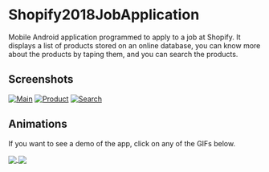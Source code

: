 # Shopify2018JobApplication
Mobile Android application programmed to apply to a job at Shopify. It displays a list of products stored on an online database, you can know more about the products by taping them, and you can search the products.

## Screenshots

[![Main](https://raw.githubusercontent.com/BenJeau/ShopifyJobApplication/master/screenshots/Main.png)](https://raw.githubusercontent.com/BenJeau/ShopifyJobApplication/master/screenshots/MainFull.png)
[![Product](https://raw.githubusercontent.com/BenJeau/ShopifyJobApplication/master/screenshots/Product.png)](https://raw.githubusercontent.com/BenJeau/ShopifyJobApplication/master/screenshots/ProductFull.png)
[![Search](https://raw.githubusercontent.com/BenJeau/ShopifyJobApplication/master/screenshots/Search.png)](https://raw.githubusercontent.com/BenJeau/ShopifyJobApplication/master/screenshots/SearchFull.png)

## Animations
If you want to see a demo of the app, click on any of the GIFs below.

<a href="https://youtu.be/6rA4O4nxoQw">
<img align="center" src="https://raw.githubusercontent.com/BenJeau/ShopifyJobApplication/master/demo/Transition.gif">
</a>
<a href="https://youtu.be/6rA4O4nxoQw">
<img align="center" src="https://raw.githubusercontent.com/BenJeau/ShopifyJobApplication/master/demo/Search.gif">
</a>
